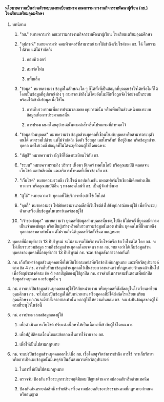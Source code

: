 <h4>นโยบายความเป็นส่วนตัวระบบลงทะเบียนชมรม คณะกรรมการงานกิจกรรมพัฒนาผู้เรียน
(กช.) โรงเรียนเตรียมอุดมศึกษา</h4>

1.  บทนิยาม

    1.  "กช." หมายความว่า คณะกรรมการงานกิจกรรมพัฒนาผู้เรียน
        โรงเรียนเตรียมอุดมศึกษา

    2.  "อุปกรณ์" หมายความว่า
        คอมพิวเตอร์ที่สามารถนำมาใช้เข้าถึงเว็บไซต์ของ กช. ได้
        โดยรวมไปด้วย แต่ไม่จำกัดถึง

        1.  คอมพิวเตอร์

        2.  สมาร์ตโฟน

        3.  แท็บเล็ต

    3.  "ข้อมูล" หมายความว่า ข้อมูลในลักษณะใด ๆ
        ก็ได้ทั้งที่เป็นข้อมูลที่บุคคลเข้าใจได้หรือไม่ก็ได้
        โดยเป็นข้อมูลที่อุปกรณ์ต่าง ๆ
        สามารถเข้าถึงได้โดยอัตโนมัติหรือถูกจัดไว้อย่างเป็นระบบพร้อมให้เข้าถึงข้อมูลเพื่อใช้ใน

        1.  การเก็บรวบรวมเพื่อการประมวลผลของอุปกรณ์นั้น
            หรือเพื่อเป็นส่วนหนึ่งของระบบข้อมูลเพื่อการประมวลผลนั้น

        2.  การประมวลผลโดยอุปกรณ์นั้นตามคำสั่งหรือโปรแกรมที่กำหนดไว้

    4.  "ข้อมูลส่วนบุคคล" หมายความว่า
        ข้อมูลส่วนบุคคลที่เชื่อมโยงกับบุคคลหรือสามารถระบุตัวตนได้
        อาจรวมไปด้วย แต่ไม่จำกัดถึง ชื่อตัว ชื่อสกุล เลขโทรศัพท์
        ที่อยู่อีเมล หรือข้อมูลส่วนบุคคล
        แต่ไม่รวมถึงข้อมูลที่ไม่ได้ระบุตัวตนผู้ใช้โดยเฉพาะ

    5.  "บัญชี" หมายความว่า บัญชีที่ได้ลงทะเบียนไว้กับ กช.

    6.  "ระบบ" หมายความรวมถึง บริการ เนื้อหา ฟีเจอร์ เทคโนโลยี
        หรือคุณสมบัติ ตลอดจนเว็บไซต์ แอปพลิเคชัน
        และบริการทั้งหมดที่เกี่ยวข้องกับ กช.

    7.  "เว็บไซต์" หมายความรวมถึง เว็บไซต์ แอปพลิเคชัน
        แพลตฟอร์มโซเชียลมีเดียอย่างเป็นทางการ หรือคุณสมบัติอื่น ๆ
        ทางออนไลน์ที่ กช. เป็นผู้จัดทำขึ้นมา

    8.  "ผู้ใช้" หมายความว่า บุคคลที่ใช้บริการหรือเข้าใช้เว็บไซต์

    9.  "คุกกี้" หมายความว่า
        ไฟล์ข้อความขนาดเล็กที่เว็บไซต์ส่งไปยังอุปกรณ์ของผู้ใช้
        เพื่อที่จะระบุตัวตนหรือเก็บข้อมูลในเบราว์เซอร์ของผู้ใช้

    10. "เจ้าของข้อมูล" หมายความว่า บุคคลที่ข้อมูลส่วนบุคคลนั้นระบุไปถึง
        มิใช่กรณีที่บุคคลมีความเป็นเจ้าของข้อมูล
        หรือเป็นผู้สร้างหรือเก็บรวบรวมข้อมูลนั้นเองเท่านั้น
        บุคคลในที่นี้หมายถึง บุคคลธรรมดาเท่านั้น
        แต่ไม่รวมถึงนิติบุคคลที่จัดตั้งขึ้นตามกฎหมาย

1.  บุคคลที่มีอายุต่ำกว่า 13 ปีบริบูรณ์
    จะไม่สามารถใช้บริการเว็บไซต์หรือเข้าเว็บไซต์ได้ โดย กช.
    จะไม่เก็บรวบรวมข้อมูล รวมถึงข้อมูลส่วนบุคคลโดยเจตนา หาก กช.
    พบเจอว่าได้เก็บข้อมูลส่วนบุคคลของบุคคลที่มีอายุต่ำกว่า 13 ปีบริบูรณ์
    กช. จะลบข้อมูลดังกล่าวออกทันที

1.  กช.
    เก็บรักษาข้อมูลส่วนบุคคลเพื่อให้เป็นไปตามหน้าที่หรือข้อบังคับกฎหมาย
    และเพื่อวัตถุประสงค์ตาม ข้อ 4 กช.
    อาจเก็บรักษาข้อมูลส่วนบุคคลไว้เป็นระยะเวลานานกว่าที่กฎหมายกำหนดถ้าเป็นไปเพื่อวัตถุประสงค์ตาม
    ข้อ 4 หากบัญชีของผู้ใช้ถูกปิด กช.
    อาจดำเนินการตามขั้นตอนเพื่อปกปิดข้อมูลส่วนบุคคล และข้อมูลอื่น ๆ

1.  กช. อาจแบ่งปันข้อมูลส่วนบุคคลของผู้ใช้ให้กับหน่วยงาน
    หรือบุคคลที่สังกัดอยู่ในโรงเรียนเตรียมอุดมศึกษา กช.
    จะไม่แบ่งปันข้อมูลให้กับหน่วยงาน
    หรือบุคคลที่มิได้สังกัดโรงเรียนเตรียมอุดมศึกษา
    ยกเว้นจะมีคำสั่งจากศาลเท่านั้น หากผู้ใช้ให้ความยินยอม กช.
    จะแบ่งปันข้อมูลของผู้ใช้ตามที่ระบุไว้ในข้อนี้

1.  กช. อาจประมวลผลข้อมูลของผู้ใช้

    1.  เพื่อดำเนินการเว็บไซต์
        ปรับแต่งเนื้อหาให้เป็นเนื้อหาที่เข้ากับผู้ใช้โดยเฉพาะ

    2.  เพื่อปฏิบัติตามเงื่อนไขและข้อตกลงในการใช้งานของ กช.

    3.  เพื่อให้เป็นไปตามกฎหมาย

1.  กช. จะแบ่งปันข้อมูลส่วนบุคคลออกไปเมื่อ กช.
    เชื่อโดยสุจริตว่าการเข้าถึง การใช้ การเก็บรักษา
    หรือการเปิดเผยข้อมูลนั้นมีเหตุจำเป็นอันสมควรเพื่อวัตถุประสงค์

    1.  ในการให้เป็นไปตามกฎหมาย

    2.  ตรวจจับ ป้องกัน หรือระบุการประพฤติมิชอบ
        ปัญหาด้านความปลอดภัยหรือด้านเทคนิค

    3.  ป้องกันอันตรายต่อสิทธิ์ ทรัพย์สิน
        หรือความปลอดภัยของประชาชนตามที่กฎหมายกำหนดหรืออนุญาต
